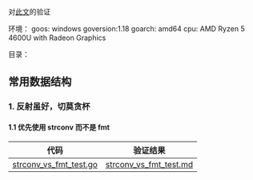 对[此文](https://mp.weixin.qq.com/s/Lv2XTD-SPnxT2vnPNeREbg)的验证

环境：
goos: windows
goversion:1.18
goarch: amd64
cpu: AMD Ryzen 5 4600U with Radeon Graphics

目录：

## 常用数据结构

### 1. 反射虽好，切莫贪杯

#### 1.1 优先使用 strconv 而不是 fmt

| 代码                                                         | 验证结果                                                     |
| ------------------------------------------------------------ | ------------------------------------------------------------ |
| [strconv_vs_fmt_test.go](datastructure/strconv_vs_fmt_test.go) | [strconv_vs_fmt_test.md](datastructure/strconv_vs_fmt_test.md) |

